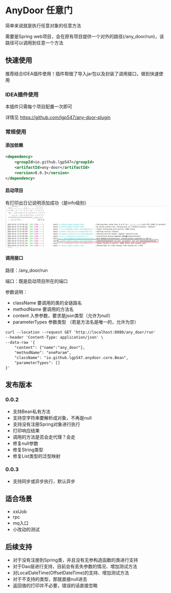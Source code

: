 # AnyDoor 任意门
简单来说就是执行任意对象的任意方法

需要是Spring web项目，会在原有项目提供一个对外的路径(/any_door/run)，该路径可以调用到任意一个方法


## 快速使用
推荐结合IDEA插件使用！插件帮做了导入jar包以及封装了调用接口，做到快速使用

### IDEA插件使用
本插件只需每个项目配置一次即可

详情见 https://github.com/lgp547/any-door-plugin

### 常规使用
#### 添加依赖
```xml
<dependency>
    <groupId>io.github.lgp547</groupId>
    <artifactId>any-door</artifactId>
    <version>0.0.3</version>
</dependency>
```

#### 启动项目
有打印出日记说明添加成功（是info级别）
![img.png](dosc/image/启动成功.jpg)

#### 调用接口

路径：/any_door/run

端口：既是启动项目所在的端口

参数说明：
- className      要调用的类的全链路名
- methodName     要调用的方法名
- content        入参参数，要求是json类型（允许为null）
- parameterTypes 参数类型 （若是方法名是唯一的，允许为空）

```shell script
curl --location --request GET 'http://localhost:8080/any_door/run'
--header 'Content-Type: application/json' \
--data-raw '{
    "content": {"name":"any_door"},
    "methodName": "oneParam",
    "className": "io.github.lgp547.anydoor.core.Bean",
    "parameterTypes": []
}'
```
## 发布版本
### 0.0.2
- 支持Bean私有方法
- 支持空字符串要解析成对象，不再是null
- 支持没有注册Spring对象进行执行
- 打印响应结果
- 调用的方法是否会走代理？会走
- 修复null参数
- 修复String类型
- 修复List类型的泛型映射

### 0.0.3
- 支持同步或异步执行，默认异步

## 适合场景
- xxlJob
- rpc
- mq入口
- 小改动的测试


## 后续支持
- 对于没有注册到Spring类，并且没有无参构造函数的类进行支持
- 对于Dao层进行支持，目前会有丢失参数的情况、增加测试方法
- 对LocalDateTime(OffsetDateTime)的支持、增加测试方法
- 对于不支持的类型，那就直接null进去
- 返回值的打印并不必要，错误的话直接忽略
